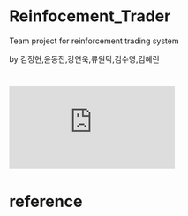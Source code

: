 # Reinfocement_Trader
Team project for reinforcement trading system

by 김정현,윤동진,강연욱,류원탁,김수영,김혜린 

#

#

![pdf](https://github.com/RRoundTable/Reinfocement_Trader/blob/master/pdf/reinforcement_trader.pdf)

# reference 

